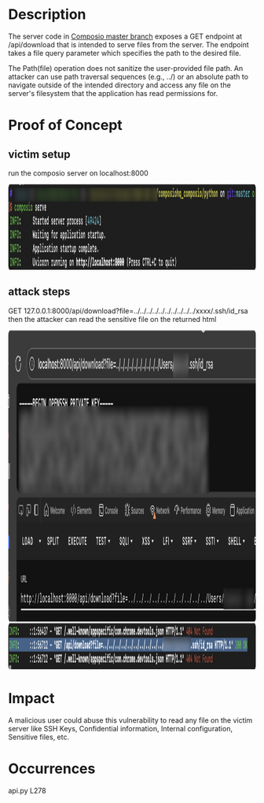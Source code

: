 # Description

The server code in [Composio master branch](https://github.com/ComposioHQ/composio/blob/master/python/composio/server/api.py#L278) exposes a GET endpoint at /api/download that is intended to serve files from the server. The endpoint takes a file query parameter which specifies the path to the desired file.

The Path(file) operation does not sanitize the user-provided file path. An attacker can use path traversal sequences (e.g., ../) or an absolute path to navigate outside of the intended directory and access any file on the server's filesystem that the application has read permissions for.

# Proof of Concept

## victim setup

run the composio server on localhost:8000

<img width="1516" height="174" alt="Server Initialization" src="https://github.com/TOAST-Research/pocs/blob/main/server_start.png?raw=true" />


## attack steps

GET 127.0.0.1:8000/api/download?file=../../../../../../../../../../xxxx/.ssh/id_rsa then the attacker can read the sensitive file on the returned html


<img width="1444" height="592" alt="Arbitrary Read Proof" src="https://github.com/TOAST-Research/pocs/blob/main/result.png?raw=true" />

<img width="1702" height="94" alt="112836" src="https://github.com/TOAST-Research/pocs/blob/main/read_success.png?raw=true" />


# Impact

A malicious user could abuse this vulnerability to read any file on the victim server like SSH Keys, Confidential information, Internal configuration, Sensitive files, etc.

# Occurrences

api.py L278

